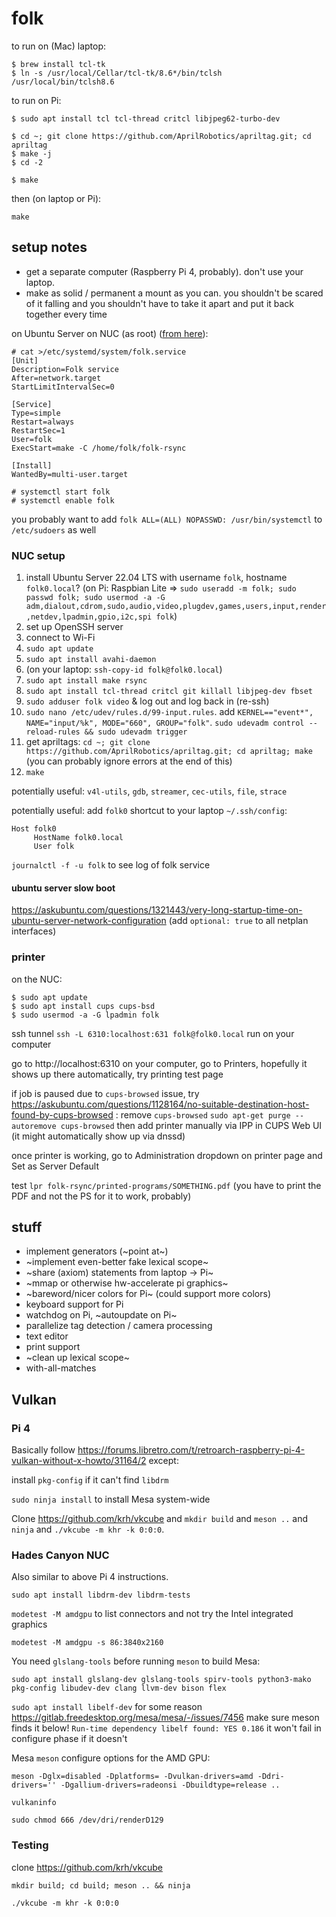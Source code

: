 # folk

to run on (Mac) laptop:
```
$ brew install tcl-tk
$ ln -s /usr/local/Cellar/tcl-tk/8.6*/bin/tclsh /usr/local/bin/tclsh8.6
```

to run on Pi:
```
$ sudo apt install tcl tcl-thread critcl libjpeg62-turbo-dev

$ cd ~; git clone https://github.com/AprilRobotics/apriltag.git; cd apriltag
$ make -j
$ cd -2

$ make
```

then (on laptop or Pi):
```
make
```

## setup notes
- get a separate computer (Raspberry Pi 4, probably). don't use your laptop.
- make as solid / permanent a mount as you can. you shouldn't be
  scared of it falling and you shouldn't have to take it apart and put
  it back together every time

on Ubuntu Server on NUC (as root) ([from here](https://medium.com/@benmorel/creating-a-linux-service-with-systemd-611b5c8b91d6)):
```
# cat >/etc/systemd/system/folk.service
[Unit]
Description=Folk service
After=network.target
StartLimitIntervalSec=0

[Service]
Type=simple
Restart=always
RestartSec=1
User=folk
ExecStart=make -C /home/folk/folk-rsync

[Install]
WantedBy=multi-user.target

# systemctl start folk
# systemctl enable folk
```

you probably want to add `folk ALL=(ALL) NOPASSWD: /usr/bin/systemctl`
to `/etc/sudoers` as well

### NUC setup

1. install Ubuntu Server 22.04 LTS with username `folk`, hostname
   `folk0.local`? (on Pi: Raspbian Lite => `sudo useradd -m folk; sudo
   passwd folk; sudo usermod -a -G
   adm,dialout,cdrom,sudo,audio,video,plugdev,games,users,input,render,netdev,lpadmin,gpio,i2c,spi
   folk`)
1. set up OpenSSH server
1. connect to Wi-Fi
1. `sudo apt update`
1. `sudo apt install avahi-daemon`
1. (on your laptop: `ssh-copy-id folk@folk0.local`)
1. `sudo apt install make rsync`
1. `sudo apt install tcl-thread critcl git killall libjpeg-dev fbset`
1. `sudo adduser folk video` & log out and log back in (re-ssh)
1. `sudo nano /etc/udev/rules.d/99-input.rules`. add
   `KERNEL=="event*", NAME="input/%k", MODE="660", GROUP="folk"`. `sudo udevadm control --reload-rules && sudo udevadm trigger`
1. get apriltags: `cd ~; git clone
   https://github.com/AprilRobotics/apriltag.git; cd apriltag; make`
   (you can probably ignore errors at the end of this)
1. `make`


potentially useful: `v4l-utils`, `gdb`, `streamer`, `cec-utils`,
`file`, `strace`

potentially useful: add `folk0` shortcut to your laptop
`~/.ssh/config`:
```
Host folk0
     HostName folk0.local
     User folk
```

`journalctl -f -u folk` to see log of folk service

#### ubuntu server slow boot

https://askubuntu.com/questions/1321443/very-long-startup-time-on-ubuntu-server-network-configuration
(add `optional: true` to all netplan interfaces)

### printer

on the NUC:
```
$ sudo apt update
$ sudo apt install cups cups-bsd
$ sudo usermod -a -G lpadmin folk
```

ssh tunnel `ssh -L 6310:localhost:631 folk@folk0.local` run on your computer

go to http://localhost:6310 on your computer, go to Printers,
hopefully it shows up there automatically, try printing test page

if job is paused due to `cups-browsed` issue, try
https://askubuntu.com/questions/1128164/no-suitable-destination-host-found-by-cups-browsed :
remove `cups-browsed` `sudo apt-get purge --autoremove cups-browsed`
then add printer manually via IPP in CUPS Web UI (it might
automatically show up via dnssd)

once printer is working, go to Administration dropdown on printer page
and Set as Server Default

test `lpr folk-rsync/printed-programs/SOMETHING.pdf` (you have to
print the PDF and not the PS for it to work, probably)

## stuff

- implement generators (~point at~)
- ~implement even-better fake lexical scope~
- ~share (axiom) statements from laptop -> Pi~
- ~mmap or otherwise hw-accelerate pi graphics~
- ~bareword/nicer colors for Pi~ (could support more colors)
- keyboard support for Pi
- watchdog on Pi, ~autoupdate on Pi~
- parallelize tag detection / camera processing
- text editor
- print support
- ~clean up lexical scope~
- with-all-matches

## Vulkan

### Pi 4

Basically follow
https://forums.libretro.com/t/retroarch-raspberry-pi-4-vulkan-without-x-howto/31164/2 except:

install `pkg-config` if it can't find `libdrm`

`sudo ninja install` to install Mesa system-wide

Clone https://github.com/krh/vkcube and `mkdir build` and `meson ..`
and `ninja` and `./vkcube -m khr -k 0:0:0`.

### Hades Canyon NUC

Also similar to above Pi 4 instructions.

`sudo apt install libdrm-dev libdrm-tests`

`modetest -M amdgpu` to list connectors and not try the Intel
integrated graphics

`modetest -M amdgpu -s 86:3840x2160`

You need `glslang-tools` before running `meson` to build Mesa:

`sudo apt install glslang-dev glslang-tools spirv-tools
python3-mako pkg-config libudev-dev clang llvm-dev bison flex`

`sudo apt install libelf-dev` for some reason https://gitlab.freedesktop.org/mesa/mesa/-/issues/7456
 make sure meson finds it below! `Run-time dependency libelf found: YES 0.186` it won't fail in configure phase
 if it doesn't

Mesa `meson` configure options for the AMD GPU:

`meson -Dglx=disabled -Dplatforms=
-Dvulkan-drivers=amd -Ddri-drivers='' -Dgallium-drivers=radeonsi
-Dbuildtype=release ..`

`vulkaninfo`

`sudo chmod 666 /dev/dri/renderD129`

### Testing

clone https://github.com/krh/vkcube

`mkdir build; cd build; meson .. && ninja`

`./vkcube -m khr -k 0:0:0`
